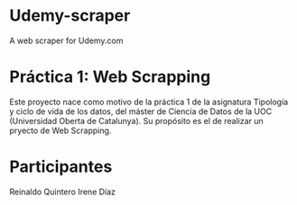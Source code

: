 # Udemy-scraper
A web scraper for Udemy.com

# Práctica 1: Web Scrapping
Este proyecto nace como motivo de la práctica 1 de la asignatura Tipología y ciclo de vida de los datos, del máster de Ciencia de Datos de la UOC (Universidad Oberta de Catalunya). Su propósito es el de realizar un pryecto de Web Scrapping.

# Participantes
Reinaldo Quintero
Irene Díaz

